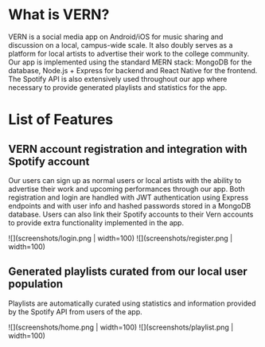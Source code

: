 # What is VERN?

VERN is a social media app on Android/iOS for music sharing and discussion on a local, campus-wide scale. It also doubly serves as a platform for local artists to advertise 
their work to the college community. Our app is implemented using the standard MERN stack: MongoDB for the database, Node.js + Express for backend and React Native for the frontend.
The Spotify API is also extensively used throughout our app where necessary to provide generated playlists and statistics for the app.

# List of Features

## VERN account registration and integration with Spotify account
Our users can sign up as normal users or local artists with the ability to advertise their work and upcoming performances through our app.
Both registration and login are handled with JWT authentication using Express endpoints and with user info and hashed passwords stored in a
MongoDB database. Users can also link their Spotify accounts to their Vern accounts to provide extra functionality implemented in the app.

![](screenshots/login.png | width=100)
![](screenshots/register.png | width=100)

## Generated playlists curated from our local user population
Playlists are automatically curated using statistics and information provided by the Spotify API from users of the app.

![](screenshots/home.png | width=100)
![](screenshots/playlist.png | width=100)
